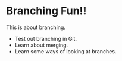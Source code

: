 # Branching Fun!!
This is about branching.

- Test out branching in Git.
- Learn about merging.
- Learn some ways of looking at branches.

